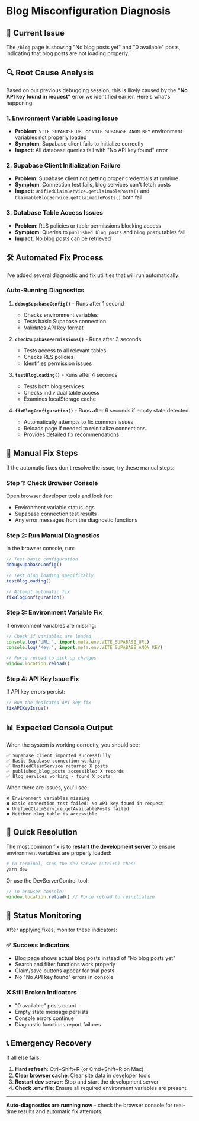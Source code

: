 # Blog Misconfiguration Diagnosis

## 🚨 Current Issue
The `/blog` page is showing "No blog posts yet" and "0 available" posts, indicating that blog posts are not loading properly.

## 🔍 Root Cause Analysis

Based on our previous debugging session, this is likely caused by the **"No API key found in request"** error we identified earlier. Here's what's happening:

### 1. Environment Variable Loading Issue
- **Problem**: `VITE_SUPABASE_URL` or `VITE_SUPABASE_ANON_KEY` environment variables not properly loaded
- **Symptom**: Supabase client fails to initialize correctly
- **Impact**: All database queries fail with "No API key found" error

### 2. Supabase Client Initialization Failure  
- **Problem**: Supabase client not getting proper credentials at runtime
- **Symptom**: Connection test fails, blog services can't fetch posts
- **Impact**: `UnifiedClaimService.getClaimablePosts()` and `ClaimableBlogService.getClaimablePosts()` both fail

### 3. Database Table Access Issues
- **Problem**: RLS policies or table permissions blocking access
- **Symptom**: Queries to `published_blog_posts` and `blog_posts` tables fail
- **Impact**: No blog posts can be retrieved

## 🛠️ Automated Fix Process

I've added several diagnostic and fix utilities that will run automatically:

### Auto-Running Diagnostics
1. **`debugSupabaseConfig()`** - Runs after 1 second
   - Checks environment variables
   - Tests basic Supabase connection
   - Validates API key format

2. **`checkSupabasePermissions()`** - Runs after 3 seconds  
   - Tests access to all relevant tables
   - Checks RLS policies
   - Identifies permission issues

3. **`testBlogLoading()`** - Runs after 4 seconds
   - Tests both blog services
   - Checks individual table access
   - Examines localStorage cache

4. **`fixBlogConfiguration()`** - Runs after 6 seconds if empty state detected
   - Automatically attempts to fix common issues
   - Reloads page if needed to reinitialize connections
   - Provides detailed fix recommendations

## 🔧 Manual Fix Steps

If the automatic fixes don't resolve the issue, try these manual steps:

### Step 1: Check Browser Console
Open browser developer tools and look for:
- Environment variable status logs
- Supabase connection test results
- Any error messages from the diagnostic functions

### Step 2: Run Manual Diagnostics
In the browser console, run:
```javascript
// Test basic configuration
debugSupabaseConfig()

// Test blog loading specifically  
testBlogLoading()

// Attempt automatic fix
fixBlogConfiguration()
```

### Step 3: Environment Variable Fix
If environment variables are missing:
```javascript
// Check if variables are loaded
console.log('URL:', import.meta.env.VITE_SUPABASE_URL)
console.log('Key:', import.meta.env.VITE_SUPABASE_ANON_KEY)

// Force reload to pick up changes
window.location.reload()
```

### Step 4: API Key Issue Fix
If API key errors persist:
```javascript
// Run the dedicated API key fix
fixAPIKeyIssue()
```

## 📊 Expected Console Output

When the system is working correctly, you should see:
```
✅ Supabase client imported successfully
✅ Basic Supabase connection working  
✅ UnifiedClaimService returned X posts
✅ published_blog_posts accessible: X records
✅ Blog services working - found X posts
```

When there are issues, you'll see:
```
❌ Environment variables missing
❌ Basic connection test failed: No API key found in request
❌ UnifiedClaimService.getAvailablePosts failed
❌ Neither blog table is accessible
```

## 🚀 Quick Resolution

The most common fix is to **restart the development server** to ensure environment variables are properly loaded:

```bash
# In terminal, stop the dev server (Ctrl+C) then:
yarn dev
```

Or use the DevServerControl tool:
```javascript
// In browser console:
window.location.reload() // Force reload to reinitialize
```

## 🔄 Status Monitoring

After applying fixes, monitor these indicators:

### ✅ Success Indicators
- Blog page shows actual blog posts instead of "No blog posts yet"
- Search and filter functions work properly
- Claim/save buttons appear for trial posts
- No "No API key found" errors in console

### ❌ Still Broken Indicators  
- "0 available" posts count
- Empty state message persists
- Console errors continue
- Diagnostic functions report failures

## 📞 Emergency Recovery

If all else fails:
1. **Hard refresh**: Ctrl+Shift+R (or Cmd+Shift+R on Mac)
2. **Clear browser cache**: Clear site data in developer tools
3. **Restart dev server**: Stop and start the development server
4. **Check .env file**: Ensure all required environment variables are present

---

**Auto-diagnostics are running now** - check the browser console for real-time results and automatic fix attempts.
